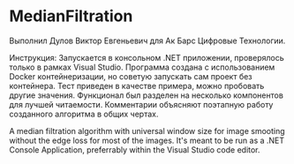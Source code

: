 # MedianFiltration
Выполнил Дулов Виктор Евгеньевич для Ак Барс Цифровые Технологии.

Инструкция: 
Запускается в консольном .NET приложении, проверялось только в рамках Visual Studio.
Программа создана с использованием Docker контейнеризации, но советую запускать сам проект без контейнера.
Тест приведен в качестве примера, можно пробовать другие значения.
Функционал был разделен на несколько компонентов для лучшей читаемости.
Комментарии объясняют поэтапную работу созданного алгоритма в общих чертах.

A median filtration algorithm with universal window size for image smooting without the edge loss for most of the images.
It's meant to be run as a .NET Console Application, preferrably within the Visual Studio code editor.
